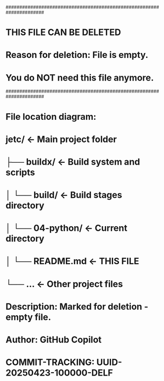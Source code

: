 ######################################################################
# THIS FILE CAN BE DELETED
# Reason for deletion: File is empty.
# You do NOT need this file anymore.
######################################################################

# File location diagram:
# jetc/                          <- Main project folder
# ├── buildx/                    <- Build system and scripts
# │   └── build/                 <- Build stages directory
# │       └── 04-python/         <- Current directory
# │           └── README.md      <- THIS FILE
# └── ...                        <- Other project files
#
# Description: Marked for deletion - empty file.
# Author: GitHub Copilot
# COMMIT-TRACKING: UUID-20250423-100000-DELF
